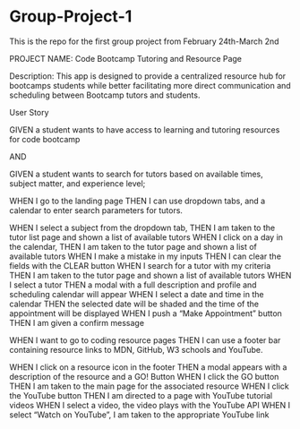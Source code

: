 # Group-Project-1
This is the repo for the first group project from February 24th-March 2nd


PROJECT NAME: Code Bootcamp Tutoring and Resource Page


Description: This app is designed to provide a centralized resource hub for bootcamps students while better facilitating more direct communication and scheduling between Bootcamp tutors and students.

User Story


GIVEN a student wants to have access to learning and tutoring resources for code bootcamp 

AND

GIVEN a student wants to search for tutors based on available times, subject matter, and experience level;

WHEN I go to the landing page 
THEN I can use dropdown tabs, and a calendar to enter search parameters for tutors. 

WHEN I select a subject from the dropdown tab,
THEN I am taken to the tutor list page and shown a list of available tutors
WHEN I click on a day in the calendar, 
THEN I am taken to the tutor page and shown a list of available tutors
WHEN I make a mistake in my inputs
THEN I can clear the fields with the CLEAR button
WHEN I search for a tutor with my criteria
THEN I am taken to the tutor page and shown a list of available tutors
WHEN I select a tutor
THEN a modal with a full description and profile and scheduling calendar will appear
WHEN I select a date and time in the calendar
THEN the selected date will be shaded and the time of the appointment will be displayed
WHEN I push a “Make Appointment” button
THEN I am given a confirm message


WHEN I want to go to coding resource pages 
THEN  I can use a footer bar containing resource links to MDN, GitHub, W3 schools and YouTube.

WHEN I click on a resource icon in the footer
THEN a modal appears with a description of the resource and a GO! Button
WHEN I click the GO button
THEN I am taken to the main page for the associated resource
WHEN I click the YouTube button 
THEN I am directed to a page with YouTube tutorial videos
WHEN I select a video, the video plays with the YouTube API
WHEN I select “Watch on YouTube”, I am taken to the appropriate YouTube link
